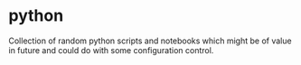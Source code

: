 # python
Collection of random python scripts and notebooks which might be of value in future and could do with some configuration control.
